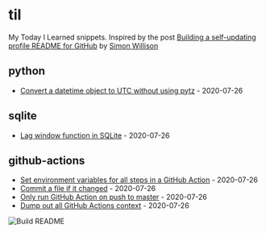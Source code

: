 # til

My Today I Learned snippets. Inspired by the post [Building a self-updating profile README for GitHub](https://simonwillison.net/2020/Jul/10/self-updating-profile-readme/) by [Simon Willison](https://github.com/simonw) 

<!-- index starts -->
## python

* [Convert a datetime object to UTC without using pytz](https://github.com/vidyabhandary/til/blob/master/python/convert-to-utc-without-pytz.md) - 2020-07-26

## sqlite

* [Lag window function in SQLite](https://github.com/vidyabhandary/til/blob/master/sqlite/lag-window-function.md) - 2020-07-26

## github-actions

* [Set environment variables for all steps in a GitHub Action](https://github.com/vidyabhandary/til/blob/master/github-actions/set-environment-for-all-steps.md) - 2020-07-26
* [Commit a file if it changed](https://github.com/vidyabhandary/til/blob/master/github-actions/commit-if-file-changed.md) - 2020-07-26
* [Only run GitHub Action on push to master](https://github.com/vidyabhandary/til/blob/master/github-actions/only-master.md) - 2020-07-26
* [Dump out all GitHub Actions context](https://github.com/vidyabhandary/til/blob/master/github-actions/dump-context.md) - 2020-07-26
<!-- index ends -->

![Build README](https://github.com/vidyabhandary/til/workflows/Build%20README/badge.svg)
